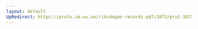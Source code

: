 ```yaml
---
layout: default
UpRedirect: https://pruto.im.uu.se/riksdagen-records-pdf/1873/prot-1873--ak--510/prot-1873--ak--510_016.pdf
---
```


